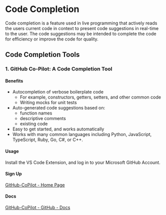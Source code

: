 # Code Completion

Code completion is a feature used in live programming that actively reads the users current code in context to present code suggestions in real-time to the user. The code suggestions may be intended to complete the code for efficiency or improve the code for quality.

## Code Completion Tools

### 1. GitHub Co-Pilot: A Code Completion Tool

#### Benefits

- Autocompletion of verbose boilerplate code
  - For example, constructors, getters, setters, and other common code
  - Writing mocks for unit tests
- Auto-generated code suggestions based on:
  - function names
  - descriptive comments
  - existing code
- Easy to get started, and works automatically
- Works with many common languages including Python, JavaScript, TypeScript, Ruby, Go, C#, or C++.

#### Usage

Install the VS Code Extension, and log in to your Microsoft GitHub Account.

#### Sign Up

[GitHub-CoPilot - Home Page](https://aka.ms/github/copilot)

#### Docs

[GitHub-CoPilot - GitHub - Docs](https://docs.github.com/en/copilot)
